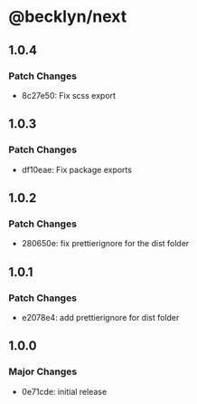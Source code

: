 # @becklyn/next

## 1.0.4

### Patch Changes

- 8c27e50: Fix scss export

## 1.0.3

### Patch Changes

- df10eae: Fix package exports

## 1.0.2

### Patch Changes

- 280650e: fix prettierignore for the dist folder

## 1.0.1

### Patch Changes

- e2078e4: add prettierignore for dist folder

## 1.0.0

### Major Changes

- 0e71cde: initial release
